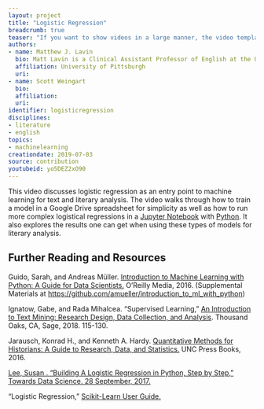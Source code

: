 ```yaml
---
layout: project
title: "Logistic Regression"
breadcrumb: true
teaser: "If you want to show videos in a large manner, the video template is the right choice."
authors: 
- name: Matthew J. Lavin
  bio: Matt Lavin is a Clinical Assistant Professor of English at the University of Pittsburgh, and Director of the department's Digital Media Lab. His scholarship has appeared in *Studies in the Novel*, *Literary and Linguistic Computing*, *Auto|Biography Studies*, and *The Programming Historian*.
  affiliation: University of Pittsburgh
  uri:
- name: Scott Weingart
  bio:
  affiliation:
  uri:
identifier: logisticregression
disciplines: 
- literature
- english
topics:
- machinelearning
creationdate: 2019-07-03
source: contribution
youtubeid: yo5DEZ2xO90
---
```


This video discusses logistic regression as an entry point to machine learning for text and literary analysis. The video walks through how to train a model in a Google Drive spreadsheet for simplicity as well as how to run more complex logistical regressions in a [Jupyter Notebook](https://jupyter.org/) with [Python](https://www.python.org/). It also explores the results one can get when using these types of models for literary analysis.

## Further Reading and Resources

Guido, Sarah, and Andreas Müller. [Introduction to Machine Learning with Python: A Guide for Data Scientists.](https://books.google.com/books?id=vbQlDQAAQBAJ&dq=Guido,+Sarah,+and+Andreas+M%C3%BCller+.+Introduction+to+Machine+Learning+with+Python:+A+Guide+for+Data+Scientists&source=gbs_navlinks_s) O’Reilly Media, 2016. (Supplemental Materials at https://github.com/amueller/introduction_to_ml_with_python)
 
Ignatow, Gabe, and Rada Mihalcea. “Supervised Learning,” [An Introduction to Text Mining: Research Design, Data Collection, and Analysis](https://books.google.com/books?id=svk2DwAAQBAJ&dq=An+Introduction+to+Text+Mining:+Research+Design,+Data+Collection,+and+Analysis&source=gbs_navlinks_s). Thousand Oaks, CA, Sage, 2018. 115-130.
 
Jarausch, Konrad H., and Kenneth A. Hardy. [Quantitative Methods for Historians: A Guide to Research, Data, and Statistics.](https://books.google.com/books?id=yA01DgAAQBAJ&dq=Jarausch,+Konrad+H.,+and+Kenneth+A.+Hardy.+Quantitative+Methods+for+Historians:+A+Guide+to+Research,+Data,+and+Statistics.&source=gbs_navlinks_s) UNC Press Books, 2016.
 
[Lee, Susan . “Building A Logistic Regression in Python, Step by Step,” Towards Data Science. 28 September, 2017.](https://towardsdatascience.com/building-a-logistic-regression-in-python-step-by-step-becd4d56c9c8) 
 
“Logistic Regression,” [Scikit-Learn User Guide.](https://scikit-learn.org/stable/modules/linear_model.html#logistic-regression) 
